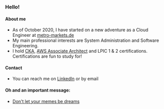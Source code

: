 ### Hello!

#### About me
- As of October 2020, I have started on a new adventure as a Cloud Engineer at [metro-markets.de](https://www.metro-markets.de/)
- My main professional interests are System Administration and Software Engineering.
- I hold [CKA](https://github.com/DanielCalvo/DanielCalvo/blob/master/cka.png), [AWS Associate Architect](https://github.com/DanielCalvo/DanielCalvo/blob/master/aws_arch_associate.jpeg) and LPIC 1 & 2 certifications. Certifications are fun to study for!

#### Contact
- You can reach me on [LinkedIn](https://www.linkedin.com/in/daniel-calvo-982318122/) or by email

#### Oh and an important message:
- [Don't let your memes be dreams](https://dcalvo.dev/)
